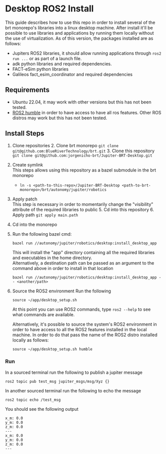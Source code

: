 # Desktop ROS2 Install

This guide describes how to use this repo in order to install several of the brt monorepo's libraries into a linux desktop machine. After
install it'll be possible to use libraries and applications by running them locally without the use of virtualization.
As of this version, the packages installed are as follows:
- Jupiters ROS2 libraries, it should allow running applications through `ros2 run ...` or as part of a launch file.
- adk python libraries and required dependencies.
- FACT-eSim python libraries
- Galileos fact_esim_coordinator and required dependencies

## Requirements
- Ubuntu 22.04, it may work with other versions but this has not been tested.
- [ROS2 humble](https://docs.ros.org/en/humble/Installation.html) in order to have access to have all ros features.
  Other ROS distros may work but this has not been tested.

## Install Steps
1. Clone repositories
   2. Clone brt monorepo `git clone git@github.com:BlueRiverTechnology/brt.git`
   3. Clone this repository `git clone git@github.com:jorgenicho-brt/Jupiter-BRT-Desktop.git`
2. Create symlink  
   This steps allows using this repository as a bazel submodule in the brt monorepo
   - `ln -s <path-to-this-repo>/Jupiter-BRT-Desktop <path-to-brt-monorepo>/brt/autonomy/jupiter/robotics`
3. Apply patch  
   This step is necessary in order to momentarily change the "visibility" attribute of the required libraries to public
   5. Cd into this repository
   6. Apply path `git apply main.path`
4. Cd into the monorepo
5. Run the following bazel cmd:
    ```
   bazel run //autonomy/jupiter/robotics/desktop:install_desktop_app
   ```
   This will install the "app" directory containing all the required libraries and executables in the home directory.  
   Alternatively, a destination path can be passed as an argument to the command above in order to install in that location
   ```
   bazel run //autonomy/jupiter/robotics/desktop:install_desktop_app -- <another/path>
   ```

6. Source the ROS2 environment
    Run the following
   ```
   source ~/app/desktop_setup.sh
   ```

    At this point you can use ROS2 commands, type `ros2 --help` to see what commands are available.

   Alternatively, it's possible to source the system's ROS2 environment in order to have access to all the ROS2 features
   installed in the local machine.  In order to do that pass the name of the ROS2 distro installed locally as follows:
   ```
   source ~/app/desktop_setup.sh humble
   ```
### Run

In a sourced terminal run the following to publish a jupiter message
```
ros2 topic pub test_msg jupiter_msgs/msg/Xyz {}
```

In another sourced terminal run the following to echo the message
```
ros2 topic echo /test_msg
```
You should see the following output
```shell
x_m: 0.0
y_m: 0.0
z_m: 0.0
---
x_m: 0.0
y_m: 0.0
z_m: 0.0
---

```
